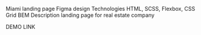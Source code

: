 Miami landing page
Figma design
Technologies
HTML, SCSS, Flexbox, CSS Grid
BEM
Description
landing page for real estate company

DEMO LINK